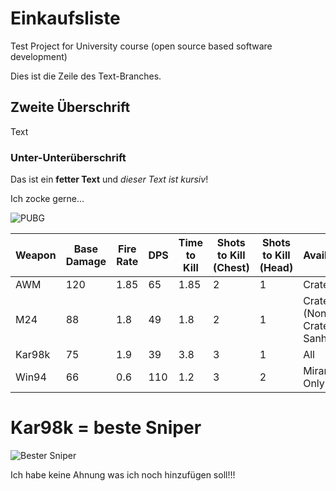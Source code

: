 ﻿# Einkaufsliste
Test Project for University course (open source based software development)

Dies ist die Zeile des Text-Branches.

## Zweite Überschrift
Text
### Unter-Unterüberschrift

Das ist ein **fetter Text** und *dieser Text ist kursiv*!


Ich zocke gerne...

![PUBG](https://static.altchar.com/live/media/images/950x633_ct/11351_PUBG_PS4_9dc49d9e35558d5ead48306dd074bd25.jpg)




| Weapon | Base Damage | Fire Rate | DPS  | Time to Kill | Shots to Kill (Chest) | Shots to Kill (Head) | Availability                     |
| ------ | ----------- | --------- | ---- | ------------ | --------------------- | -------------------- | -------------------------------- |
| AWM    | 120         | 1.85      | 65   | 1.85         | 2                     | 1                    | Crate Only                       |
| M24    | 88          | 1.8       | 49   | 1.8          | 2                     | 1                    | Crate Only (Non-Crate on Sanhok) |
| Kar98k | 75          | 1.9       | 39   | 3.8          | 3                     | 1                    | All                              |
| Win94  | 66          | 0.6       | 110  | 1.2          | 3                     | 2                    | Miramar Only                     |

# Kar98k = beste Sniper
![Bester Sniper](https://d1u5p3l4wpay3k.cloudfront.net/battlegrounds_gamepedia_en/7/7e/Icon_weapon_Kar98k.png)

Ich habe keine Ahnung was ich noch hinzufügen soll!!!
